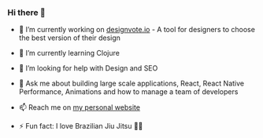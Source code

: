 ### Hi there 👋

- 🔭 I’m currently working on [designvote.io](https://designvote.io) - A tool for designers to choose the best version of their design
- 🌱 I’m currently learning Clojure
- 🤔 I’m looking for help with Design and SEO
- 💬 Ask me about building large scale applications, React, React Native Performance, Animations and how to manage a team of developers 
- 📫 Reach me on [my personal website](https://ovsdevelopment.com)

- ⚡ Fun fact: I love Brazilian Jiu Jitsu 🥋🤼


